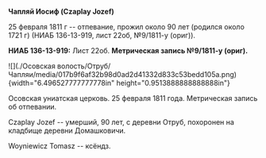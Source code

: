 **Чапляй Иосиф (Czaplay Jozef)**

25 февраля 1811 г -- отпевание, прожил около 90 лет (родился около 1721
г) (НИАБ 136-13-919, лист 22об, №9/1811-у (ориг)).

**НИАБ 136-13-919:** Лист 22об. **Метрическая запись №9/1811-у (ориг).**

![](./Осовская волость/Отруб/Чапляи/media/017b9f6af32b98d0ad2d41332d833c53bedd105a.png){width="6.496527777777778in"
height="0.9513888888888888in"}

Осовская униатская церковь. 25 февраля 1811 года. Метрическая запись об
отпевании.

Czaplay Jozef -- умерший, 90 лет, с деревни Отруб, похоронен на кладбище
деревни Домашковичи.

Woyniewicz Tomasz -- ксёндз.

